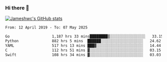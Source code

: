 ### Hi there 👋

[![Jameshwc's GitHub stats](https://github-readme-stats.vercel.app/api?username=jameshwc)](https://github.com/anuraghazra/github-readme-stats)

<!--START_SECTION:waka-->

```txt
From: 12 April 2019 - To: 07 May 2025

Go                   1,187 hrs 33 mins████████▒░░░░░░░░░░░░░░░░   33.15 %
Python               882 hrs 5 mins  ██████░░░░░░░░░░░░░░░░░░░   24.62 %
YAML                 517 hrs 13 mins ███▓░░░░░░░░░░░░░░░░░░░░░   14.44 %
C                    112 hrs 51 mins ▓░░░░░░░░░░░░░░░░░░░░░░░░   03.15 %
Swift                108 hrs 34 mins ▓░░░░░░░░░░░░░░░░░░░░░░░░   03.03 %
```

<!--END_SECTION:waka-->